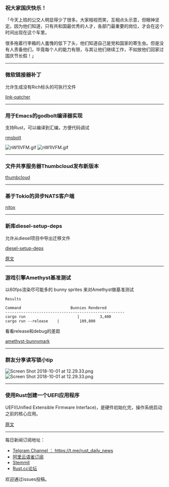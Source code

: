### 祝大家国庆快乐！

「今天上班的公交人明显得少了很多。大家相视而笑，互相点头示意，但眼神坚定。因为他们知道，只有共和国最优秀的人才，各部门最重要的岗位，才会在这个时间出现在这个车里。

很多拖着行李箱的人羞愧的低下了头，他们知道自己是党和国家的寄生虫。但是没有人责备他们，毕竟每个人的能力有限，与其让他们继续工作，不如放他们回家过国庆节长假！」

---

### 微软链接器补丁

允许生成没有Rich标头的可执行文件

[link-patcher](https://github.com/mthiesen/link-patcher)

---

###  用于Emacs的godbolt编译器实现

支持Rust，可以编译到汇编，方便代码调试

[rmsbolt](https://gitlab.com/jgkamat/rmsbolt)

![nW1lVFM.gif](https://cdn.steemitimages.com/DQmNTYsNMWksRw6Jm7PXDmLxn6HKYuCgkEi4G4R7VdamD6C/nW1lVFM.gif)
![nW1lVFM.gif](https://wx3.sinaimg.cn/mw690/71684decly1fvsmekfk2yg20xs0kgn92.gif)


---

### 文件共享服务器Thumbcloud发布新版本

[thumbcloud](https://github.com/flofriday/thumbcloud)

---

### 基于Tokio的异步NATS客户端

[nitox](https://github.com/YellowInnovation/nitox)

---

### 新库diesel-setup-deps

允许从diesel项目中导出迁移文件

[diesel-setup-deps](https://github.com/Diggsey/diesel-setup-deps)

[原文](https://www.reddit.com/r/rust/comments/9kayaz/export_diesel_migrations_from_library_crates/)

---

### 游戏引擎Amethyst基准测试


以60fps渲染尽可能多的 bunny sprites 来对Amethyst做基准测试

```
Results

Command                      Bunnies Rendered
-----------------------------------------------------
cargo run                       |         3,400
cargo run --release    |         109,800

```

看看release和debug的差距

[amethyst-bunnymark](https://github.com/cart/amethyst-bunnymark)

---

### 群友分享读写锁小tip

![Screen Shot 2018-10-01 at 12.29.33.png](https://cdn.steemitimages.com/DQmNyjkmYbd3govNRNuVzGoVREwFkaKqEamXGNerPx8spib/Screen%20Shot%202018-10-01%20at%2012.29.33.png)
![Screen Shot 2018-10-01 at 12.29.33.png](https://wx1.sinaimg.cn/mw690/71684decly1fvsmemlls8j20te0ewgpy.jpg)

---

### 使用Rust创建一个UEFI应用程序

UEFI(Unified Extensible Firmware Interface)，是硬件初始化完，操作系统启动之前的核心应用。

[原文](https://medium.com/@gil0mendes/an-efi-app-a-bit-rusty-82c36b745f49)


---

每日新闻订阅地址：

- [Telgram Channel ： https://t.me/rust_daily_news ](https://t.me/rust_daily_news )
- [阿里云语雀订阅](https://www.yuque.com/chaosbot/rustnews)
- [Stemmit](https://steemit.com/@blackanger)
- [Rust.cc论坛](https://rust.cc)

欢迎通过issues投稿。
